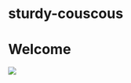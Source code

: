 # sturdy-couscous

# Welcome

<img src="https://media.giphy.com/media/7XygmkzWkAwFxBMA6t/giphy.gif?cid=ecf05e47z8j1gjnl0k1uqbjjbgnj7dvs5aoj3p4cjr18hw30&rid=giphy.gif&ct=g" />


